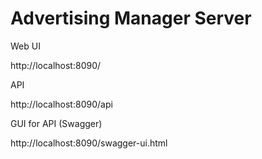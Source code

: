 # Advertising Manager Server

Web UI

http://localhost:8090/

API

http://localhost:8090/api

GUI for API (Swagger)

http://localhost:8090/swagger-ui.html
